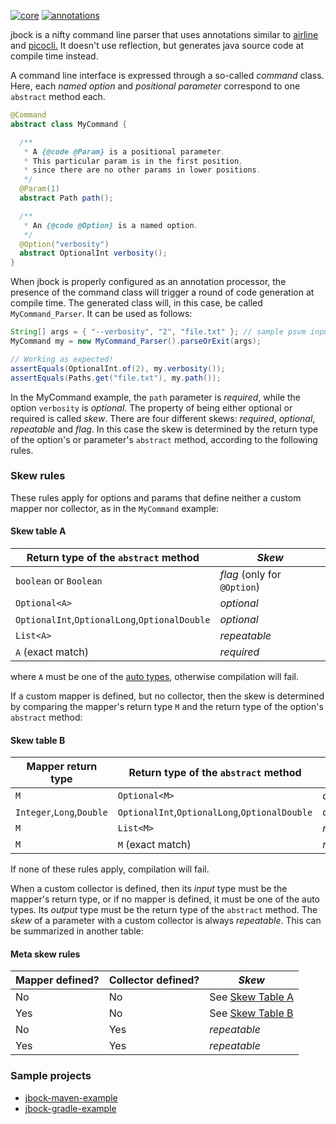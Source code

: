 [![core](https://maven-badges.herokuapp.com/maven-central/com.github.h908714124/jbock/badge.svg?style=plastic&subject=jbock)](https://maven-badges.herokuapp.com/maven-central/com.github.h908714124/jbock)
[![annotations](https://maven-badges.herokuapp.com/maven-central/com.github.h908714124/jbock-annotations/badge.svg?color=red&style=plastic&subject=jbock-annotations)](https://maven-badges.herokuapp.com/maven-central/com.github.h908714124/jbock-annotations)

jbock is a nifty command line parser that uses annotations similar to
[airline](https://github.com/airlift/airline) and
[picocli.](https://github.com/remkop/picocli)
It doesn't use reflection, but generates java source code at compile time instead.

A command line interface is expressed through a so-called *command* class.
Here, each *named option* and *positional parameter* correspond to one `abstract` method each.

````java
@Command
abstract class MyCommand {

  /**
   * A {@code @Param} is a positional parameter.
   * This particular param is in the first position,
   * since there are no other params in lower positions.
   */
  @Param(1)
  abstract Path path();

  /**
   * An {@code @Option} is a named option.
   */
  @Option("verbosity")
  abstract OptionalInt verbosity();
}
````

When jbock is properly configured as an
annotation processor, the presence of the command class
will trigger a round of code generation at compile time.
The generated class will, in this case, be called
`MyCommand_Parser`. It can be used as follows:

````java
String[] args = { "--verbosity", "2", "file.txt" }; // sample psvm input
MyCommand my = new MyCommand_Parser().parseOrExit(args);

// Working as expected!
assertEquals(OptionalInt.of(2), my.verbosity());
assertEquals(Paths.get("file.txt"), my.path());
````

In the MyCommand example, the `path` parameter is *required*,
while the option `verbosity` is *optional*.
The property of being either optional or required is called *skew*.
There are four different skews:
*required*, *optional*, *repeatable* and *flag*.
In this case the skew is
determined by the return type of the option's or parameter's `abstract` method,
according to the following rules.

### Skew rules

These rules apply for options and params that
define neither a custom mapper nor collector,
as in the `MyCommand` example:

#### Skew table A

Return type of the `abstract` method          | *Skew*
--------------------------------------------- | --------------------------------
`boolean` or `Boolean`                        | *flag* (only for `@Option`)
`Optional<A>`                                 | *optional*
`OptionalInt`,`OptionalLong`,`OptionalDouble` | *optional*
`List<A>`                                     | *repeatable*
`A` (exact match)                             | *required*

where `A` must be one of the
[auto types](https://github.com/h908714124/jbock-docgen/blob/master/src/main/java/com/example/hello/JbockAutoTypes.java),
otherwise compilation will fail.

If a custom mapper is defined, but no collector,
then the skew is determined by comparing the mapper's return type `M`
and the return type of the option's `abstract` method:

#### Skew table B

Mapper return type        | Return type of the `abstract` method          | *Skew*
------------------------- | --------------------------------------------- | ------------
`M`                       | `Optional<M>`                                 | *optional*
`Integer`,`Long`,`Double` | `OptionalInt`,`OptionalLong`,`OptionalDouble` | *optional*
`M`                       | `List<M>`                                     | *repeatable*
`M`                       | `M` (exact match)                             | *required*

If none of these rules apply, compilation will fail.

When a custom collector is defined, then its *input* type must be the mapper's return type,
or if no mapper is defined, it must be one of the auto types.
Its *output* type must be the return type of the `abstract` method.
The *skew* of a parameter with a custom collector is always *repeatable*.
This can be summarized in another table:

#### Meta skew rules

Mapper defined? | Collector defined? | *Skew*
--------------- | ------------------ | -----------
No              | No                 | See <a href="#skew-table-a">Skew Table A</a>
Yes             | No                 | See <a href="#skew-table-b">Skew Table B</a>
No              | Yes                | *repeatable*
Yes             | Yes                | *repeatable*

### Sample projects

* [jbock-maven-example](https://github.com/h908714124/jbock-maven-example)
* [jbock-gradle-example](https://github.com/h908714124/jbock-gradle-example)
